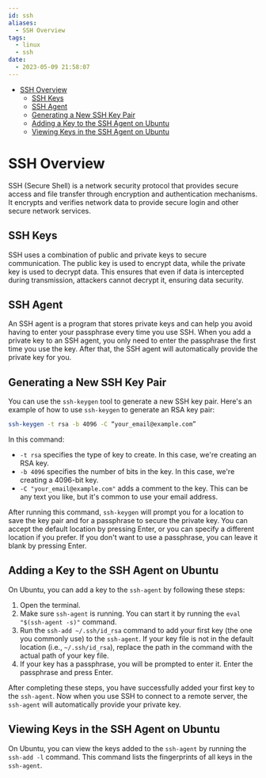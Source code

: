 ```yaml
---
id: ssh
aliases:
  - SSH Overview
tags:
  - linux
  - ssh
date:
  - 2023-05-09 21:58:07
---
```



<!--toc:start-->
- [SSH Overview](#ssh-overview)
  - [SSH Keys](#ssh-keys)
  - [SSH Agent](#ssh-agent)
  - [Generating a New SSH Key Pair](#generating-a-new-ssh-key-pair)
  - [Adding a Key to the SSH Agent on Ubuntu](#adding-a-key-to-the-ssh-agent-on-ubuntu)
  - [Viewing Keys in the SSH Agent on Ubuntu](#viewing-keys-in-the-ssh-agent-on-ubuntu)
<!--toc:end-->

# SSH Overview

SSH (Secure Shell) is a network security protocol that provides secure access and file transfer through encryption and authentication mechanisms. It encrypts and verifies network data to provide secure login and other secure network services.

## SSH Keys

SSH uses a combination of public and private keys to secure communication. The public key is used to encrypt data, while the private key is used to decrypt data. This ensures that even if data is intercepted during transmission, attackers cannot decrypt it, ensuring data security.

## SSH Agent

An SSH agent is a program that stores private keys and can help you avoid having to enter your passphrase every time you use SSH. When you add a private key to an SSH agent, you only need to enter the passphrase the first time you use the key. After that, the SSH agent will automatically provide the private key for you.

## Generating a New SSH Key Pair

You can use the `ssh-keygen` tool to generate a new SSH key pair. Here's an example of how to use `ssh-keygen` to generate an RSA key pair:
```bash
ssh-keygen -t rsa -b 4096 -C “your_email@example.com”
```
In this command:

- `-t rsa` specifies the type of key to create. In this case, we're creating an RSA key.
- `-b 4096` specifies the number of bits in the key. In this case, we're creating a 4096-bit key.
- `-C "your_email@example.com"` adds a comment to the key. This can be any text you like, but it's common to use your email address.

After running this command, `ssh-keygen` will prompt you for a location to save the key pair and for a passphrase to secure the private key. You can accept the default location by pressing Enter, or you can specify a different location if you prefer. If you don't want to use a passphrase, you can leave it blank by pressing Enter.

## Adding a Key to the SSH Agent on Ubuntu

On Ubuntu, you can add a key to the `ssh-agent` by following these steps:

1. Open the terminal.
2. Make sure `ssh-agent` is running. You can start it by running the `eval "$(ssh-agent -s)"` command.
3. Run the `ssh-add ~/.ssh/id_rsa` command to add your first key (the one you commonly use) to the `ssh-agent`. If your key file is not in the default location (i.e., `~/.ssh/id_rsa`), replace the path in the command with the actual path of your key file.
4. If your key has a passphrase, you will be prompted to enter it. Enter the passphrase and press Enter.

After completing these steps, you have successfully added your first key to the `ssh-agent`. Now when you use SSH to connect to a remote server, the `ssh-agent` will automatically provide your private key.

## Viewing Keys in the SSH Agent on Ubuntu

On Ubuntu, you can view the keys added to the `ssh-agent` by running the `ssh-add -l` command. This command lists the fingerprints of all keys in the `ssh-agent`.
